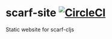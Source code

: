 # scarf-site [![CircleCI](https://img.shields.io/circleci/project/github/n2o/scarf-site.svg)]()

Static website for scarf-cljs
